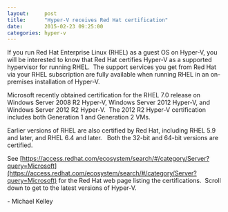 ```yaml
---
layout:     post
title:      "Hyper-V receives Red Hat certification"
date:       2015-02-23 09:25:00
categories: hyper-v
---
```

If you run Red Hat Enterprise Linux (RHEL) as a guest OS on Hyper-V, you will be interested to know that Red Hat certifies Hyper-V as a supported hypervisor for running RHEL.  The support services you get from Red Hat via your RHEL subscription are fully available when running RHEL in an on-premises installation of Hyper-V.

Microsoft recently obtained certification for the RHEL 7.0 release on Windows Server 2008 R2 Hyper-V, Windows Server 2012 Hyper-V, and Windows Server 2012 R2 Hyper-V.  The 2012 R2 Hyper-V certification includes both Generation 1 and Generation 2 VMs.

Earlier versions of RHEL are also certified by Red Hat, including RHEL 5.9 and later, and RHEL 6.4 and later.   Both the 32-bit and 64-bit versions are certified.

See [https://access.redhat.com/ecosystem/search/#/category/Server?query=Microsoft](https://access.redhat.com/ecosystem/search/#/category/Server?query=Microsoft) for the Red Hat web page listing the certifications.  Scroll down to get to the latest versions of Hyper-V.  


\- Michael Kelley  

